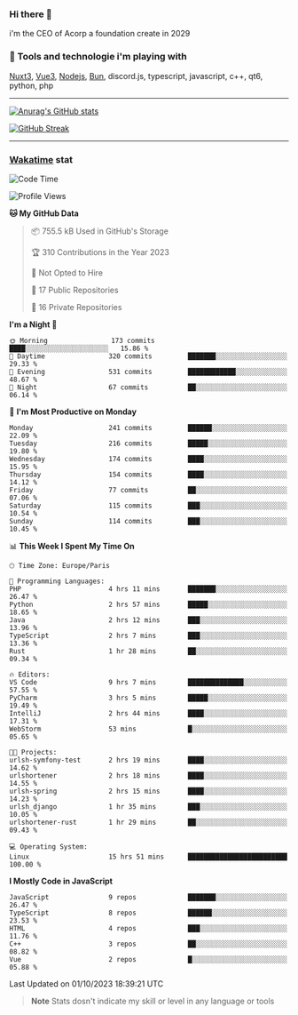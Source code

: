 ### Hi there 👋

i'm the CEO of Acorp a foundation create in 2029  

### 🧰 Tools and technologie i'm playing with

[Nuxt3](https://nuxt.com), [Vue3](https://vuejs.org/), [Nodejs](https://nodejs.org), [Bun](https://bun.sh/), discord.js, typescript, javascript, c++, qt6, python, php

---

[![Anurag's GitHub stats](https://github-readme-stats.vercel.app/api?username=ackimixs&show_icons=true&theme=github_dark&count_private=true)](https://www.ackimixs.xyz)

[![GitHub Streak](https://github-readme-streak-stats.herokuapp.com?user=Ackimixs&theme=github-dark-blue&date_format=j%20M%5B%20Y%5D&mode=weekly)](https://git.io/streak-stats)

---
 
 ### [Wakatime](https://wakatime.com/) stat

<!--START_SECTION:waka-->
![Code Time](http://img.shields.io/badge/Code%20Time-784%20hrs%2020%20mins-blue)

![Profile Views](http://img.shields.io/badge/Profile%20Views-0-blue)

**🐱 My GitHub Data** 

> 📦 755.5 kB Used in GitHub's Storage 
 > 
> 🏆 310 Contributions in the Year 2023
 > 
> 🚫 Not Opted to Hire
 > 
> 📜 17 Public Repositories 
 > 
> 🔑 16 Private Repositories 
 > 
**I'm a Night 🦉** 

```text
🌞 Morning                173 commits         ████░░░░░░░░░░░░░░░░░░░░░   15.86 % 
🌆 Daytime                320 commits         ███████░░░░░░░░░░░░░░░░░░   29.33 % 
🌃 Evening                531 commits         ████████████░░░░░░░░░░░░░   48.67 % 
🌙 Night                  67 commits          ██░░░░░░░░░░░░░░░░░░░░░░░   06.14 % 
```
📅 **I'm Most Productive on Monday** 

```text
Monday                   241 commits         ██████░░░░░░░░░░░░░░░░░░░   22.09 % 
Tuesday                  216 commits         █████░░░░░░░░░░░░░░░░░░░░   19.80 % 
Wednesday                174 commits         ████░░░░░░░░░░░░░░░░░░░░░   15.95 % 
Thursday                 154 commits         ████░░░░░░░░░░░░░░░░░░░░░   14.12 % 
Friday                   77 commits          ██░░░░░░░░░░░░░░░░░░░░░░░   07.06 % 
Saturday                 115 commits         ███░░░░░░░░░░░░░░░░░░░░░░   10.54 % 
Sunday                   114 commits         ███░░░░░░░░░░░░░░░░░░░░░░   10.45 % 
```


📊 **This Week I Spent My Time On** 

```text
🕑︎ Time Zone: Europe/Paris

💬 Programming Languages: 
PHP                      4 hrs 11 mins       ███████░░░░░░░░░░░░░░░░░░   26.47 % 
Python                   2 hrs 57 mins       █████░░░░░░░░░░░░░░░░░░░░   18.65 % 
Java                     2 hrs 12 mins       ███░░░░░░░░░░░░░░░░░░░░░░   13.96 % 
TypeScript               2 hrs 7 mins        ███░░░░░░░░░░░░░░░░░░░░░░   13.36 % 
Rust                     1 hr 28 mins        ██░░░░░░░░░░░░░░░░░░░░░░░   09.34 % 

🔥 Editors: 
VS Code                  9 hrs 7 mins        ██████████████░░░░░░░░░░░   57.55 % 
PyCharm                  3 hrs 5 mins        █████░░░░░░░░░░░░░░░░░░░░   19.49 % 
IntelliJ                 2 hrs 44 mins       ████░░░░░░░░░░░░░░░░░░░░░   17.31 % 
WebStorm                 53 mins             █░░░░░░░░░░░░░░░░░░░░░░░░   05.65 % 

🐱‍💻 Projects: 
urlsh-symfony-test       2 hrs 19 mins       ████░░░░░░░░░░░░░░░░░░░░░   14.62 % 
urlshortener             2 hrs 18 mins       ████░░░░░░░░░░░░░░░░░░░░░   14.55 % 
urlsh-spring             2 hrs 15 mins       ████░░░░░░░░░░░░░░░░░░░░░   14.23 % 
urlsh_django             1 hr 35 mins        ███░░░░░░░░░░░░░░░░░░░░░░   10.05 % 
urlshortener-rust        1 hr 29 mins        ██░░░░░░░░░░░░░░░░░░░░░░░   09.43 % 

💻 Operating System: 
Linux                    15 hrs 51 mins      █████████████████████████   100.00 % 
```

**I Mostly Code in JavaScript** 

```text
JavaScript               9 repos             ███████░░░░░░░░░░░░░░░░░░   26.47 % 
TypeScript               8 repos             ██████░░░░░░░░░░░░░░░░░░░   23.53 % 
HTML                     4 repos             ███░░░░░░░░░░░░░░░░░░░░░░   11.76 % 
C++                      3 repos             ██░░░░░░░░░░░░░░░░░░░░░░░   08.82 % 
Vue                      2 repos             █░░░░░░░░░░░░░░░░░░░░░░░░   05.88 % 
```




 Last Updated on 01/10/2023 18:39:21 UTC
<!--END_SECTION:waka-->

> **Note**
> Stats dosn't indicate my skill or level in any language or tools
